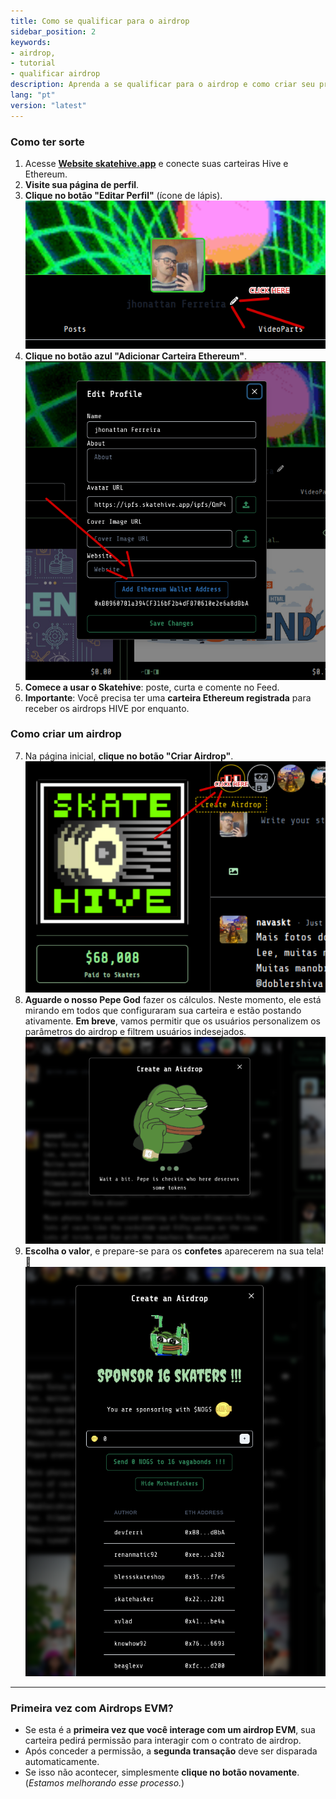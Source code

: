 ```yaml
---
title: Como se qualificar para o airdrop
sidebar_position: 2
keywords: 
- airdrop, 
- tutorial
- qualificar airdrop
description: Aprenda a se qualificar para o airdrop e como criar seu próprio airdrop no Skatehive.app com este guia prático e detalhado.
lang: "pt"
version: "latest"
---
```


### Como ter sorte

1. Acesse <a href="https://skatehive.app" class="button-link" target="_blank">**Website skatehive.app**</a> e conecte suas carteiras Hive e Ethereum.
2. **Visite sua página de perfil**.
3. **Clique no botão "Editar Perfil"** (ícone de lápis).
   ![Botão Editar Perfil](../../../../../src/assets/tuto-airdrop/1.png)
4. **Clique no botão azul "Adicionar Carteira Ethereum"**.
   ![Adicionar Carteira Ethereum](../../../../../src/assets/tuto-airdrop/2.png)
5. **Comece a usar o Skatehive**: poste, curta e comente no Feed.
6. **Importante**: Você precisa ter uma **carteira Ethereum registrada** para receber os airdrops HIVE por enquanto.

### Como criar um airdrop

7. Na página inicial, **clique no botão "Criar Airdrop"**.
   ![Criar Airdrop](../../../../../src/assets/tuto-airdrop/3.png)
8. **Aguarde o nosso Pepe God** fazer os cálculos. Neste momento, ele está mirando em todos que configuraram sua carteira e estão postando ativamente. **Em breve**, vamos permitir que os usuários personalizem os parâmetros do airdrop e filtrem usuários indesejados.
   ![Pepe God](../../../../../src/assets/tuto-airdrop/4.png)
9. **Escolha o valor**, e prepare-se para os **confetes** aparecerem na sua tela! 🎉
   ![Sucesso do Airdrop](../../../../../src/assets/tuto-airdrop/5.png)

---

### Primeira vez com Airdrops EVM?

- Se esta é a **primeira vez que você interage com um airdrop EVM**, sua carteira pedirá permissão para interagir com o contrato de airdrop.
- Após conceder a permissão, a **segunda transação** deve ser disparada automaticamente.
- Se isso não acontecer, simplesmente **clique no botão novamente**. (*Estamos melhorando esse processo.*)
